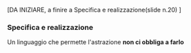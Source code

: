 [DA INIZIARE, a finire a Specifica e realizzazione(slide n.20) ]

### Specifica e realizzazione
Un linguaggio che permette l'astrazione **non ci obbliga a farlo**
